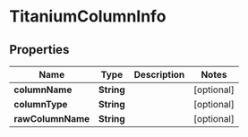 

# TitaniumColumnInfo


## Properties

| Name | Type | Description | Notes |
|------------ | ------------- | ------------- | -------------|
|**columnName** | **String** |  |  [optional] |
|**columnType** | **String** |  |  [optional] |
|**rawColumnName** | **String** |  |  [optional] |



